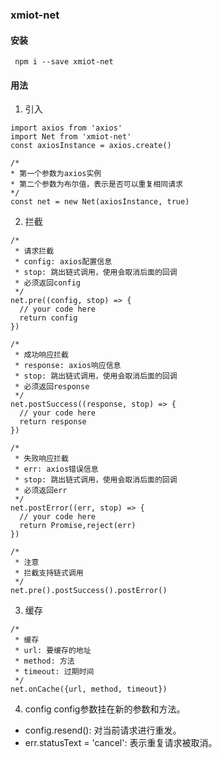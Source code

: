 ### xmiot-net

#### 安装

```
 npm i --save xmiot-net
```

#### 用法

1. 引入

```
import axios from 'axios'
import Net from 'xmiot-net'
const axiosInstance = axios.create()

/*
* 第一个参数为axios实例
* 第二个参数为布尔值，表示是否可以重复相同请求
*/
const net = new Net(axiosInstance, true)
```

2. 拦截

```
/*
 * 请求拦截
 * config: axios配置信息
 * stop: 跳出链式调用，使用会取消后面的回调
 * 必须返回config
 */ 
net.pre((config, stop) => {
  // your code here
  return config
})

/*
 * 成功响应拦截
 * response: axios响应信息
 * stop: 跳出链式调用，使用会取消后面的回调
 * 必须返回response
 */ 
net.postSuccess((response, stop) => {
  // your code here
  return response
})

/*
 * 失败响应拦截
 * err: axios错误信息
 * stop: 跳出链式调用，使用会取消后面的回调
 * 必须返回err
 */ 
net.postError((err, stop) => {
  // your code here
  return Promise,reject(err)
})

/*
 * 注意
 * 拦截支持链式调用
 */
net.pre().postSuccess().postError()
```

3. 缓存

```
/*
 * 缓存
 * url: 要缓存的地址
 * method: 方法
 * timeout: 过期时间
 */
net.onCache({url, method, timeout})
```

4. config
config参数挂在新的参数和方法。
* config.resend(): 对当前请求进行重发。
* err.statusText = 'cancel': 表示重复请求被取消。